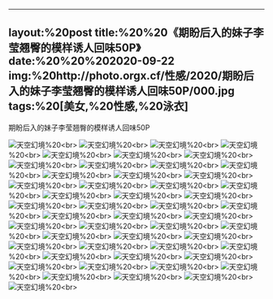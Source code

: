 ﻿---
layout:%20post
title:%20%20《期盼后入的妹子李莹翘臀的模样诱人回味50P》
date:%20%20%202020-09-22
img:%20http://photo.orgx.cf/性感/2020/期盼后入的妹子李莹翘臀的模样诱人回味50P/000.jpg
tags:%20[美女,%20性感,%20泳衣]
---

期盼后入的妹子李莹翘臀的模样诱人回味50P



![天空幻境](http://photo.orgx.cf/性感/2020/期盼后入的妹子李莹翘臀的模样诱人回味50P/001.jpg%20''天空幻境'')%20<br>
![天空幻境](http://photo.orgx.cf/性感/2020/期盼后入的妹子李莹翘臀的模样诱人回味50P/002.jpg%20''天空幻境'')%20<br>
![天空幻境](http://photo.orgx.cf/性感/2020/期盼后入的妹子李莹翘臀的模样诱人回味50P/003.jpg%20''天空幻境'')%20<br>
![天空幻境](http://photo.orgx.cf/性感/2020/期盼后入的妹子李莹翘臀的模样诱人回味50P/004.jpg%20''天空幻境'')%20<br>
![天空幻境](http://photo.orgx.cf/性感/2020/期盼后入的妹子李莹翘臀的模样诱人回味50P/005.jpg%20''天空幻境'')%20<br>
![天空幻境](http://photo.orgx.cf/性感/2020/期盼后入的妹子李莹翘臀的模样诱人回味50P/006.jpg%20''天空幻境'')%20<br>
![天空幻境](http://photo.orgx.cf/性感/2020/期盼后入的妹子李莹翘臀的模样诱人回味50P/007.jpg%20''天空幻境'')%20<br>
![天空幻境](http://photo.orgx.cf/性感/2020/期盼后入的妹子李莹翘臀的模样诱人回味50P/008.jpg%20''天空幻境'')%20<br>
![天空幻境](http://photo.orgx.cf/性感/2020/期盼后入的妹子李莹翘臀的模样诱人回味50P/009.jpg%20''天空幻境'')%20<br>
![天空幻境](http://photo.orgx.cf/性感/2020/期盼后入的妹子李莹翘臀的模样诱人回味50P/010.jpg%20''天空幻境'')%20<br>
![天空幻境](http://photo.orgx.cf/性感/2020/期盼后入的妹子李莹翘臀的模样诱人回味50P/011.jpg%20''天空幻境'')%20<br>
![天空幻境](http://photo.orgx.cf/性感/2020/期盼后入的妹子李莹翘臀的模样诱人回味50P/012.jpg%20''天空幻境'')%20<br>
![天空幻境](http://photo.orgx.cf/性感/2020/期盼后入的妹子李莹翘臀的模样诱人回味50P/013.jpg%20''天空幻境'')%20<br>
![天空幻境](http://photo.orgx.cf/性感/2020/期盼后入的妹子李莹翘臀的模样诱人回味50P/014.jpg%20''天空幻境'')%20<br>
![天空幻境](http://photo.orgx.cf/性感/2020/期盼后入的妹子李莹翘臀的模样诱人回味50P/015.jpg%20''天空幻境'')%20<br>
![天空幻境](http://photo.orgx.cf/性感/2020/期盼后入的妹子李莹翘臀的模样诱人回味50P/016.jpg%20''天空幻境'')%20<br>
![天空幻境](http://photo.orgx.cf/性感/2020/期盼后入的妹子李莹翘臀的模样诱人回味50P/017.jpg%20''天空幻境'')%20<br>
![天空幻境](http://photo.orgx.cf/性感/2020/期盼后入的妹子李莹翘臀的模样诱人回味50P/018.jpg%20''天空幻境'')%20<br>
![天空幻境](http://photo.orgx.cf/性感/2020/期盼后入的妹子李莹翘臀的模样诱人回味50P/019.jpg%20''天空幻境'')%20<br>
![天空幻境](http://photo.orgx.cf/性感/2020/期盼后入的妹子李莹翘臀的模样诱人回味50P/020.jpg%20''天空幻境'')%20<br>
![天空幻境](http://photo.orgx.cf/性感/2020/期盼后入的妹子李莹翘臀的模样诱人回味50P/021.jpg%20''天空幻境'')%20<br>
![天空幻境](http://photo.orgx.cf/性感/2020/期盼后入的妹子李莹翘臀的模样诱人回味50P/022.jpg%20''天空幻境'')%20<br>
![天空幻境](http://photo.orgx.cf/性感/2020/期盼后入的妹子李莹翘臀的模样诱人回味50P/023.jpg%20''天空幻境'')%20<br>
![天空幻境](http://photo.orgx.cf/性感/2020/期盼后入的妹子李莹翘臀的模样诱人回味50P/024.jpg%20''天空幻境'')%20<br>
![天空幻境](http://photo.orgx.cf/性感/2020/期盼后入的妹子李莹翘臀的模样诱人回味50P/025.jpg%20''天空幻境'')%20<br>
![天空幻境](http://photo.orgx.cf/性感/2020/期盼后入的妹子李莹翘臀的模样诱人回味50P/026.jpg%20''天空幻境'')%20<br>
![天空幻境](http://photo.orgx.cf/性感/2020/期盼后入的妹子李莹翘臀的模样诱人回味50P/027.jpg%20''天空幻境'')%20<br>
![天空幻境](http://photo.orgx.cf/性感/2020/期盼后入的妹子李莹翘臀的模样诱人回味50P/028.jpg%20''天空幻境'')%20<br>
![天空幻境](http://photo.orgx.cf/性感/2020/期盼后入的妹子李莹翘臀的模样诱人回味50P/029.jpg%20''天空幻境'')%20<br>
![天空幻境](http://photo.orgx.cf/性感/2020/期盼后入的妹子李莹翘臀的模样诱人回味50P/030.jpg%20''天空幻境'')%20<br>
![天空幻境](http://photo.orgx.cf/性感/2020/期盼后入的妹子李莹翘臀的模样诱人回味50P/031.jpg%20''天空幻境'')%20<br>
![天空幻境](http://photo.orgx.cf/性感/2020/期盼后入的妹子李莹翘臀的模样诱人回味50P/032.jpg%20''天空幻境'')%20<br>
![天空幻境](http://photo.orgx.cf/性感/2020/期盼后入的妹子李莹翘臀的模样诱人回味50P/033.jpg%20''天空幻境'')%20<br>
![天空幻境](http://photo.orgx.cf/性感/2020/期盼后入的妹子李莹翘臀的模样诱人回味50P/034.jpg%20''天空幻境'')%20<br>
![天空幻境](http://photo.orgx.cf/性感/2020/期盼后入的妹子李莹翘臀的模样诱人回味50P/035.jpg%20''天空幻境'')%20<br>
![天空幻境](http://photo.orgx.cf/性感/2020/期盼后入的妹子李莹翘臀的模样诱人回味50P/036.jpg%20''天空幻境'')%20<br>
![天空幻境](http://photo.orgx.cf/性感/2020/期盼后入的妹子李莹翘臀的模样诱人回味50P/037.jpg%20''天空幻境'')%20<br>
![天空幻境](http://photo.orgx.cf/性感/2020/期盼后入的妹子李莹翘臀的模样诱人回味50P/038.jpg%20''天空幻境'')%20<br>
![天空幻境](http://photo.orgx.cf/性感/2020/期盼后入的妹子李莹翘臀的模样诱人回味50P/039.jpg%20''天空幻境'')%20<br>
![天空幻境](http://photo.orgx.cf/性感/2020/期盼后入的妹子李莹翘臀的模样诱人回味50P/040.jpg%20''天空幻境'')%20<br>
![天空幻境](http://photo.orgx.cf/性感/2020/期盼后入的妹子李莹翘臀的模样诱人回味50P/041.jpg%20''天空幻境'')%20<br>
![天空幻境](http://photo.orgx.cf/性感/2020/期盼后入的妹子李莹翘臀的模样诱人回味50P/042.jpg%20''天空幻境'')%20<br>
![天空幻境](http://photo.orgx.cf/性感/2020/期盼后入的妹子李莹翘臀的模样诱人回味50P/043.jpg%20''天空幻境'')%20<br>
![天空幻境](http://photo.orgx.cf/性感/2020/期盼后入的妹子李莹翘臀的模样诱人回味50P/044.jpg%20''天空幻境'')%20<br>
![天空幻境](http://photo.orgx.cf/性感/2020/期盼后入的妹子李莹翘臀的模样诱人回味50P/045.jpg%20''天空幻境'')%20<br>
![天空幻境](http://photo.orgx.cf/性感/2020/期盼后入的妹子李莹翘臀的模样诱人回味50P/046.jpg%20''天空幻境'')%20<br>
![天空幻境](http://photo.orgx.cf/性感/2020/期盼后入的妹子李莹翘臀的模样诱人回味50P/047.jpg%20''天空幻境'')%20<br>
![天空幻境](http://photo.orgx.cf/性感/2020/期盼后入的妹子李莹翘臀的模样诱人回味50P/048.jpg%20''天空幻境'')%20<br>
![天空幻境](http://photo.orgx.cf/性感/2020/期盼后入的妹子李莹翘臀的模样诱人回味50P/049.jpg%20''天空幻境'')%20<br>
![天空幻境](http://photo.orgx.cf/性感/2020/期盼后入的妹子李莹翘臀的模样诱人回味50P/050.jpg%20''天空幻境'')%20<br>